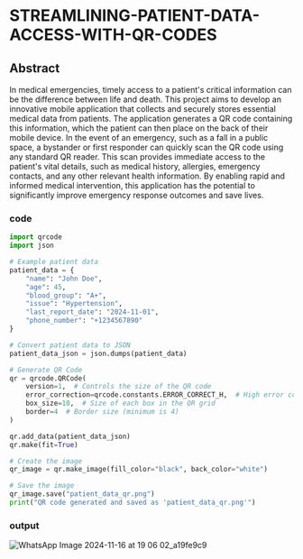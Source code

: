 # STREAMLINING-PATIENT-DATA-ACCESS-WITH-QR-CODES
## Abstract
In medical emergencies, timely access to a patient's critical information can be the difference between life and death. This project aims to develop an innovative mobile application that collects and securely stores essential medical data from patients. The application generates a QR code containing this information, which the patient can then place on the back of their mobile device. In the event of an emergency, such as a fall in a public space, a bystander or first responder can quickly scan the QR code using any standard QR reader. This scan provides immediate access to the patient's vital details, such as medical history, allergies, emergency contacts, and any other relevant health information. By enabling rapid and informed medical intervention, this application has the potential to significantly improve emergency response outcomes and save lives.
### code
```py
import qrcode
import json

# Example patient data
patient_data = {
    "name": "John Doe",
    "age": 45,
    "blood_group": "A+",
    "issue": "Hypertension",
    "last_report_date": "2024-11-01",
    "phone_number": "+1234567890"
}

# Convert patient data to JSON
patient_data_json = json.dumps(patient_data)

# Generate QR Code
qr = qrcode.QRCode(
    version=1,  # Controls the size of the QR code
    error_correction=qrcode.constants.ERROR_CORRECT_H,  # High error correction
    box_size=10,  # Size of each box in the QR grid
    border=4  # Border size (minimum is 4)
)

qr.add_data(patient_data_json)
qr.make(fit=True)

# Create the image
qr_image = qr.make_image(fill_color="black", back_color="white")

# Save the image
qr_image.save("patient_data_qr.png")
print("QR code generated and saved as 'patient_data_qr.png'")
```
### output
![WhatsApp Image 2024-11-16 at 19 06 02_a19fe9c9](https://github.com/user-attachments/assets/3cc96a01-1a58-441a-a989-e1215808a7cc)

